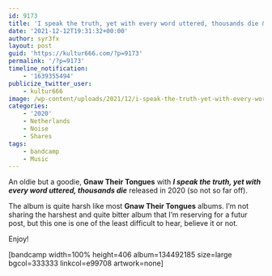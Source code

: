 ```yaml
---
id: 9173
title: 'I speak the truth, yet with every word uttered, thousands die &#8211; Gnaw Their Tongues'
date: '2021-12-12T19:31:32+00:00'
author: syr3fx
layout: post
guid: 'https://kultur666.com/?p=9173'
permalink: '/?p=9173'
timeline_notification:
    - '1639355494'
publicize_twitter_user:
    - kultur666
image: /wp-content/uploads/2021/12/i-speak-the-truth-yet-with-every-word-uttered-thousands-die-gnaw-their-tongues-a1526170805_10.jpg
categories:
    - '2020'
    - Netherlands
    - Noise
    - Shares
tags:
    - bandcamp
    - Music
---
```


An oldie but a goodie, ****Gnaw Their Tongues**** with ***I speak the truth, yet with every word uttered, thousands die*** released in 2020 (so not so far off).

The album is quite harsh like most **Gnaw Their Tongues** albums. I’m not sharing the harshest and quite bitter album that I’m reserving for a futur post, but this one is one of the least difficult to hear, believe it or not.

Enjoy!

\[bandcamp width=100% height=406 album=134492185 size=large bgcol=333333 linkcol=e99708 artwork=none\]